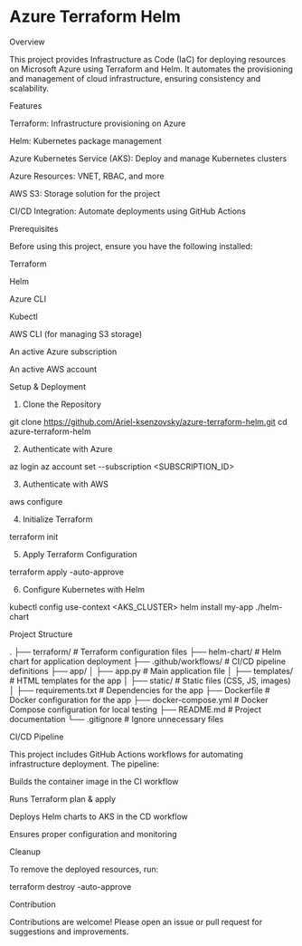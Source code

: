 # Azure Terraform Helm

Overview

This project provides Infrastructure as Code (IaC) for deploying resources on Microsoft Azure using Terraform and Helm. It automates the provisioning and management of cloud infrastructure, ensuring consistency and scalability.

Features

Terraform: Infrastructure provisioning on Azure

Helm: Kubernetes package management

Azure Kubernetes Service (AKS): Deploy and manage Kubernetes clusters

Azure Resources: VNET, RBAC, and more

AWS S3: Storage solution for the project

CI/CD Integration: Automate deployments using GitHub Actions

Prerequisites

Before using this project, ensure you have the following installed:

Terraform

Helm

Azure CLI

Kubectl

AWS CLI (for managing S3 storage)

An active Azure subscription

An active AWS account

Setup & Deployment

1. Clone the Repository

git clone https://github.com/Ariel-ksenzovsky/azure-terraform-helm.git
cd azure-terraform-helm

2. Authenticate with Azure

az login
az account set --subscription <SUBSCRIPTION_ID>

3. Authenticate with AWS

aws configure

4. Initialize Terraform

terraform init

5. Apply Terraform Configuration

terraform apply -auto-approve

6. Configure Kubernetes with Helm

kubectl config use-context <AKS_CLUSTER>
helm install my-app ./helm-chart

Project Structure

.
├── terraform/          # Terraform configuration files
├── helm-chart/         # Helm chart for application deployment
├── .github/workflows/  # CI/CD pipeline definitions
├── app/
│   ├── app.py         # Main application file
│   ├── templates/     # HTML templates for the app
│   ├── static/        # Static files (CSS, JS, images)
│   ├── requirements.txt # Dependencies for the app
├── Dockerfile         # Docker configuration for the app
├── docker-compose.yml # Docker Compose configuration for local testing
├── README.md          # Project documentation
└── .gitignore         # Ignore unnecessary files

CI/CD Pipeline

This project includes GitHub Actions workflows for automating infrastructure deployment. The pipeline:

Builds the container image in the CI workflow

Runs Terraform plan & apply

Deploys Helm charts to AKS in the CD workflow

Ensures proper configuration and monitoring

Cleanup

To remove the deployed resources, run:

terraform destroy -auto-approve

Contribution

Contributions are welcome! Please open an issue or pull request for suggestions and improvements.

